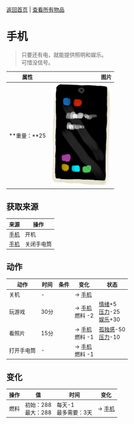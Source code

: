 [返回首页](index.md)   |  [查看所有物品](object.md)
# 手机  
> 只要还有电，就能提供照明和娱乐。<br>可惜没信号。  
  
  属性  |   图片   
 ----  |  ----:   
 **重量：**25  |  ![](Sprite/PhoneOn.png)   
  
## 获取来源  
来源  |  操作  
----  |  ----  
[手机](PhoneOff.md)  |  开机  
[手机](PhoneOnLight.md)  |  关闭手电筒  
## 动作  
动作  |  时间  |  条件  |  变化  |  状态  
----  |  ----  |  ----  |  ----  |  ----  
关机  |  -  |    |  → [手机](PhoneOff.md)<br>  |    
玩游戏  |  30分  |    |  → [手机](PhoneOff.md)<br>燃料  -2<br>  |  [情绪](Morale.md)+5<br>[压力](Stress.md)-25<br>[娱乐](Entertainment.md)+30  
看照片  |  15分  |    |  → [手机](PhoneOff.md)<br>燃料  -1<br>  |  [孤独感](Loneliness.md)-50<br>[压力](Stress.md)-10  
打开手电筒  |  -  |    |  → [手机](PhoneOnLight.md)<br>燃料  -1<br>  |    
## 变化  
操作  |  值  |  时间  |  变化  
----  |  ----  |  ----  |  ----  
燃料  |  初始：288<br>最大：288  |  每天-1<br>最多需要：3天  |  → [手机](PhoneOff.md)  
